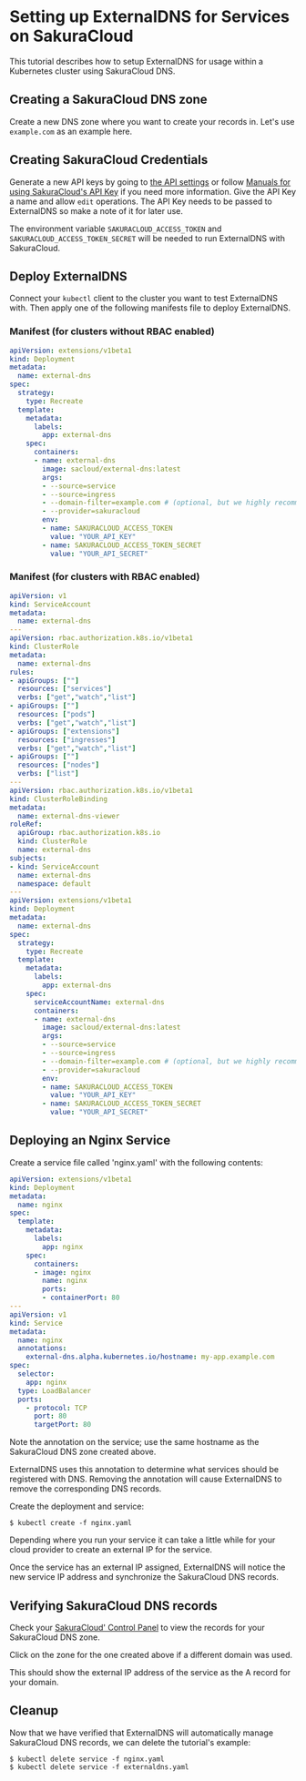 # Setting up ExternalDNS for Services on SakuraCloud

This tutorial describes how to setup ExternalDNS for usage within a Kubernetes cluster using SakuraCloud DNS.

## Creating a SakuraCloud DNS zone

Create a new DNS zone where you want to create your records in. Let's use `example.com` as an example here.

## Creating SakuraCloud Credentials

Generate a new API keys by going to [the API settings](https://secure.sakura.ad.jp/cloud/?#!/apikey/top/) or follow [Manuals for using SakuraCloud's API Key](https://manual.sakura.ad.jp/cloud/api/apikey.html) if you need more information. 
Give the API Key a name and allow `edit` operations. The API Key needs to be passed to ExternalDNS so make a note of it for later use.

The environment variable `SAKURACLOUD_ACCESS_TOKEN` and `SAKURACLOUD_ACCESS_TOKEN_SECRET` will be needed to run ExternalDNS with SakuraCloud.

## Deploy ExternalDNS

Connect your `kubectl` client to the cluster you want to test ExternalDNS with.
Then apply one of the following manifests file to deploy ExternalDNS.

### Manifest (for clusters without RBAC enabled)
```yaml
apiVersion: extensions/v1beta1
kind: Deployment
metadata:
  name: external-dns
spec:
  strategy:
    type: Recreate
  template:
    metadata:
      labels:
        app: external-dns
    spec:
      containers:
      - name: external-dns
        image: sacloud/external-dns:latest
        args:
        - --source=service 
        - --source=ingress
        - --domain-filter=example.com # (optional, but we highly recommended to set this) limit to only example.com domains; change to match the zone created above.
        - --provider=sakuracloud
        env:
        - name: SAKURACLOUD_ACCESS_TOKEN
          value: "YOUR_API_KEY"
        - name: SAKURACLOUD_ACCESS_TOKEN_SECRET
          value: "YOUR_API_SECRET"
```

### Manifest (for clusters with RBAC enabled)
```yaml
apiVersion: v1
kind: ServiceAccount
metadata:
  name: external-dns
---
apiVersion: rbac.authorization.k8s.io/v1beta1
kind: ClusterRole
metadata:
  name: external-dns
rules:
- apiGroups: [""]
  resources: ["services"]
  verbs: ["get","watch","list"]
- apiGroups: [""]
  resources: ["pods"]
  verbs: ["get","watch","list"]
- apiGroups: ["extensions"] 
  resources: ["ingresses"] 
  verbs: ["get","watch","list"]
- apiGroups: [""]
  resources: ["nodes"]
  verbs: ["list"]
---
apiVersion: rbac.authorization.k8s.io/v1beta1
kind: ClusterRoleBinding
metadata:
  name: external-dns-viewer
roleRef:
  apiGroup: rbac.authorization.k8s.io
  kind: ClusterRole
  name: external-dns
subjects:
- kind: ServiceAccount
  name: external-dns
  namespace: default
---
apiVersion: extensions/v1beta1
kind: Deployment
metadata:
  name: external-dns
spec:
  strategy:
    type: Recreate
  template:
    metadata:
      labels:
        app: external-dns
    spec:
      serviceAccountName: external-dns
      containers:
      - name: external-dns
        image: sacloud/external-dns:latest
        args:
        - --source=service 
        - --source=ingress
        - --domain-filter=example.com # (optional, but we highly recommended to set this) limit to only example.com domains; change to match the zone created above.
        - --provider=sakuracloud
        env:
        - name: SAKURACLOUD_ACCESS_TOKEN
          value: "YOUR_API_KEY"
        - name: SAKURACLOUD_ACCESS_TOKEN_SECRET
          value: "YOUR_API_SECRET"
```


## Deploying an Nginx Service

Create a service file called 'nginx.yaml' with the following contents:

```yaml
apiVersion: extensions/v1beta1
kind: Deployment
metadata:
  name: nginx
spec:
  template:
    metadata:
      labels:
        app: nginx
    spec:
      containers:
      - image: nginx
        name: nginx
        ports:
        - containerPort: 80
---
apiVersion: v1
kind: Service
metadata:
  name: nginx
  annotations:
    external-dns.alpha.kubernetes.io/hostname: my-app.example.com
spec:
  selector:
    app: nginx
  type: LoadBalancer
  ports:
    - protocol: TCP
      port: 80
      targetPort: 80
```

Note the annotation on the service; use the same hostname as the SakuraCloud DNS zone created above.

ExternalDNS uses this annotation to determine what services should be registered with DNS. Removing the annotation will cause ExternalDNS to remove the corresponding DNS records.

Create the deployment and service:

```console
$ kubectl create -f nginx.yaml
```

Depending where you run your service it can take a little while for your cloud provider to create an external IP for the service.

Once the service has an external IP assigned, ExternalDNS will notice the new service IP address and synchronize the SakuraCloud DNS records.

## Verifying SakuraCloud DNS records

Check your [SakuraCloud' Control Panel](https://secure.sakura.ad.jp/cloud/iaas/#!/appliance/dns/) to view the records for your SakuraCloud DNS zone.

Click on the zone for the one created above if a different domain was used.

This should show the external IP address of the service as the A record for your domain.

## Cleanup

Now that we have verified that ExternalDNS will automatically manage SakuraCloud DNS records, we can delete the tutorial's example:

```
$ kubectl delete service -f nginx.yaml
$ kubectl delete service -f externaldns.yaml
```
